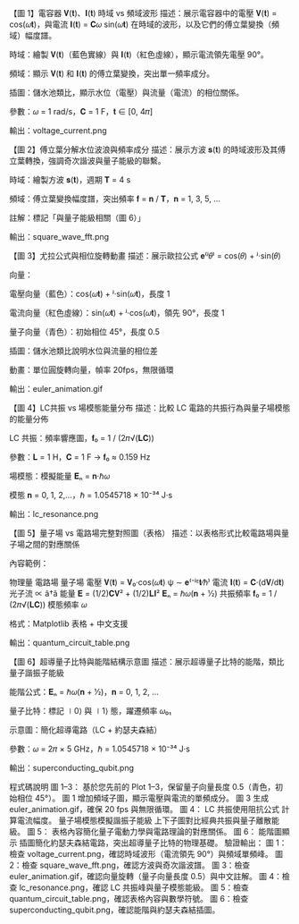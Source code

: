 【圖 1】電容器 𝐕(𝐭)、𝐈(𝐭) 時域 vs 頻域波形
描述：展示電容器中的電壓
𝐕(𝐭) = cos(𝜔𝐭)，與電流 𝐈(𝐭) = 𝐂𝜔 sin(𝜔𝐭) 在時域的波形，以及它們的傅立葉變換（頻域）幅度譜。

時域：繪製 𝐕(𝐭)（藍色實線）與 𝐈(𝐭)（紅色虛線），顯示電流領先電壓 90°。

頻域：顯示 𝐕(𝐭) 和 𝐈(𝐭) 的傅立葉變換，突出單一頻率成分。

插圖：儲水池類比，顯示水位（電壓）與流量（電流）的相位關係。

參數：𝜔 = 1 rad/s，𝐂 = 1 F，𝐭 ∈ [0, 4𝜋]

輸出：voltage_current.png

【圖 2】傅立葉分解水位波浪與頻率成分
描述：展示方波 𝐬(𝐭) 的時域波形及其傅立葉轉換，強調奇次諧波與量子能級的聯繫。

時域：繪製方波 𝐬(𝐭)，週期 𝐓 = 4 s

頻域：傅立葉變換幅度譜，突出頻率 𝐟 = 𝐧 / 𝐓，𝐧 = 1, 3, 5, …

註解：標記「與量子能級相關（圖 6）」

輸出：square_wave_fft.png

【圖 3】尤拉公式與相位旋轉動畫
描述：展示歐拉公式 𝐞⁽ʲ𝜃⁾ = cos(𝜃) + ʲ·sin(𝜃)

向量：

電壓向量（藍色）：cos(𝜔𝐭) + ʲ·sin(𝜔𝐭)，長度 1

電流向量（紅色虛線）：sin(𝜔𝐭) + ʲ·cos(𝜔𝐭)，領先 90°，長度 1

量子向量（青色）：初始相位 45°，長度 0.5

插圖：儲水池類比說明水位與流量的相位差

動畫：單位圓旋轉向量，幀率 20fps，無限循環

輸出：euler_animation.gif

【圖 4】LC共振 vs 場模態能量分布
描述：比較 LC 電路的共振行為與量子場模態的能量分佈

LC 共振：頻率響應圖，𝐟₀ = 1 / (2𝜋√(𝐋𝐂))

參數：𝐋 = 1 H，𝐂 = 1 F → 𝐟₀ ≈ 0.159 Hz

場模態：模擬能量 𝐄ₙ = 𝐧·ℏ𝜔

模態 𝐧 = 0, 1, 2,…，ℏ = 1.0545718 × 10⁻³⁴ J·s

輸出：lc_resonance.png

【圖 5】量子場 vs 電路場完整對照圖（表格）
描述：以表格形式比較電路場與量子場之間的對應關係

內容範例：

物理量	電路場	量子場
電壓	𝐕(𝐭) = 𝐕₀·cos(𝜔𝐭)	ψ ∼ 𝐞⁽⁻ʲᴱ𝐭⁄ℏ⁾
電流	𝐈(𝐭) = 𝐂·(d𝐕/d𝐭)	光子流 ∝ â†â
能量	𝐄 = (1/2)𝐂𝐕² + (1/2)𝐋𝐈²	𝐄ₙ = ℏ𝜔(𝐧 + 1⁄2)
共振頻率	𝐟₀ = 1 / (2𝜋√(𝐋𝐂))	模態頻率 𝜔

格式：Matplotlib 表格 + 中文支援

輸出：quantum_circuit_table.png

【圖 6】超導量子比特與能階結構示意圖
描述：展示超導量子比特的能階，類比量子諧振子能級

能階公式：𝐄ₙ = ℏ𝜔(𝐧 + 1⁄2)，𝐧 = 0, 1, 2, …

量子比特：標記 ∣0⟩ 與 ∣1⟩ 態，躍遷頻率 𝜔₀₁

示意圖：簡化超導電路（LC + 約瑟夫森結）

參數：𝜔 = 2𝜋 × 5 GHz，ℏ = 1.0545718 × 10⁻³⁴ J·s

輸出：superconducting_qubit.png

程式碼說明
圖 1–3：
基於您先前的 Plot 1–3，保留量子向量長度 0.5（青色，初始相位 45°）。
圖 1 增加頻域子圖，顯示電壓與電流的單頻成分。
圖 3 生成 euler_animation.gif，確保 20 fps 與無限循環。
圖 4：
LC 共振使用阻抗公式 
計算電流幅度。
量子場模態模擬諧振子能級 
上下子圖對比經典共振與量子離散能級。
圖 5：
表格內容簡化量子電動力學與電路理論的對應關係。
圖 6：
能階圖顯示 
插圖簡化約瑟夫森結電路，突出超導量子比特的物理基礎。
驗證輸出：
圖 1：檢查 voltage_current.png，確認時域波形（電流領先 90°）與頻域單頻峰。
圖 2：檢查 square_wave_fft.png，確認方波與奇次諧波譜。
圖 3：檢查 euler_animation.gif，確認向量旋轉（量子向量長度 0.5）與中文註解。
圖 4：檢查 lc_resonance.png，確認 LC 共振峰與量子模態能級。
圖 5：檢查 quantum_circuit_table.png，確認表格內容與數學符號。
圖 6：檢查 superconducting_qubit.png，確認能階與約瑟夫森結插圖。
